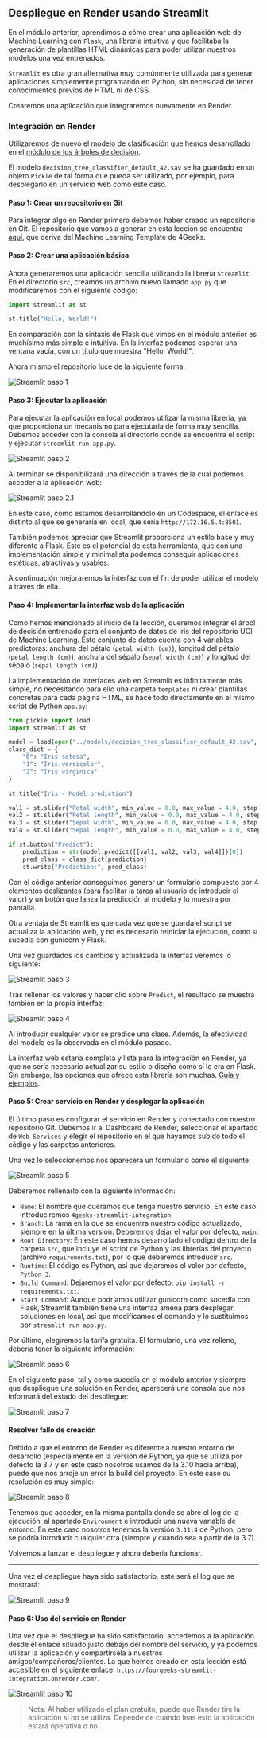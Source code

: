 ## Despliegue en Render usando Streamlit

En el módulo anterior, aprendimos a cómo crear una aplicación web de Machine Learning con `Flask`, una librería intuitiva y que facilitaba la generación de plantillas HTML dinámicas para poder utilizar nuestros modelos una vez entrenados.

`Streamlit` es otra gran alternativa muy comúnmente utilizada para generar aplicaciones simplemente programando en Python, sin necesidad de tener conocimientos previos de HTML ni de CSS.

Crearemos una aplicación que integraremos nuevamente en Render.

### Integración en Render

Utilizaremos de nuevo el modelo de clasificación que hemos desarrollado en el [módulo de los árboles de decisión](https://4geeks.com/es/lesson/explorando-arboles-de-decision).

El modelo `decision_tree_classifier_default_42.sav` se ha guardado en un objeto `Pickle` de tal forma que pueda ser utilizado, por ejemplo, para desplegarlo en un servicio web como este caso.

#### Paso 1: Crear un repositorio en Git

Para integrar algo en Render primero debemos haber creado un repositorio en Git. El repositorio que vamos a generar en esta lección se encuentra [aquí](https://github.com/4GeeksAcademy/streamlit-render-integration), que deriva del Machine Learning Template de 4Geeks.

#### Paso 2: Crear una aplicación básica

Ahora generaremos una aplicación sencilla utilizando la librería `Streamlit`. En el directorio `src`, creamos un archivo nuevo llamado `app.py` que modificaremos con el siguiente código:

```py
import streamlit as st

st.title("Hello, World!")
```

En comparación con la sintaxis de Flask que vimos en el módulo anterior es muchísimo más simple e intuitiva. En la interfaz podemos esperar una ventana vacía, con un título que muestra "Hello, World!".

Ahora mismo el repositorio luce de la siguiente forma:

![Streamlit paso 1](https://github.com/4GeeksAcademy/machine-learning-content/blob/master/assets/streamlit-step1.png?raw=true)

#### Paso 3: Ejecutar la aplicación

Para ejecutar la aplicación en local podemos utilizar la misma librería, ya que proporciona un mecanismo para ejecutarla de forma muy sencilla. Debemos acceder con la consola al directorio donde se encuentra el script y ejecutar `streamlit run app.py`.

![Streamlit paso 2](https://github.com/4GeeksAcademy/machine-learning-content/blob/master/assets/streamlit-step2.png?raw=true)

Al terminar se disponibilizará una dirección a través de la cual podemos acceder a la aplicación web:

![Streamlit paso 2.1](https://github.com/4GeeksAcademy/machine-learning-content/blob/master/assets/streamlit-step21.png?raw=true)

En este caso, como estamos desarrollándolo en un Codespace, el enlace es distinto al que se generaría en local, que sería `http://172.16.5.4:8501`.

También podemos apreciar que Streamlit proporciona un estilo base y muy diferente a Flask. Este es el potencial de esta herramienta, que con una implementación simple y minimalista podemos conseguir aplicaciones estéticas, atractivas y usables.

A continuación mejoraremos la interfaz con el fin de poder utilizar el modelo a través de ella.

#### Paso 4: Implementar la interfaz web de la aplicación

Como hemos mencionado al inicio de la lección, queremos integrar el árbol de decisión entrenado para el conjunto de datos de Iris del repositorio UCI de Machine Learning. Este conjunto de datos cuenta con 4 variables predictoras: anchura del pétalo (`petal width (cm)`), longitud del pétalo (`petal length (cm)`), anchura del sépalo (`sepal width (cm)`) y longitud del sépalo (`sepal length (cm)`).

La implementación de interfaces web en Streamlit es infinitamente más simple, no necesitando para ello una carpeta `templates` ni crear plantillas concretas para cada página HTML, se hace todo directamente en el mismo script de Python `app.py`:

```py
from pickle import load
import streamlit as st

model = load(open("../models/decision_tree_classifier_default_42.sav", "rb"))
class_dict = {
    "0": "Iris setosa",
    "1": "Iris versicolor",
    "2": "Iris virginica"
}

st.title("Iris - Model prediction")

val1 = st.slider("Petal width", min_value = 0.0, max_value = 4.0, step = 0.1)
val2 = st.slider("Petal length", min_value = 0.0, max_value = 4.0, step = 0.1)
val3 = st.slider("Sepal width", min_value = 0.0, max_value = 4.0, step = 0.1)
val4 = st.slider("Sepal length", min_value = 0.0, max_value = 4.0, step = 0.1)

if st.button("Predict"):
    prediction = str(model.predict([[val1, val2, val3, val4]])[0])
    pred_class = class_dict[prediction]
    st.write("Prediction:", pred_class)
```

Con el código anterior conseguimos generar un formulario compuesto por 4 elementos deslizantes (para facilitar la tarea al usuario de introducir el valor) y un botón que lanza la predicción al modelo y lo muestra por pantalla.

Otra ventaja de Streamlit es que cada vez que se guarda el script se actualiza la aplicación web, y no es necesario reiniciar la ejecución, como sí sucedía con gunicorn y Flask.

Una vez guardados los cambios y actualizada la interfaz veremos lo siguiente:

![Streamlit paso 3](https://github.com/4GeeksAcademy/machine-learning-content/blob/master/assets/streamlit-step3.png?raw=true)

Tras rellenar los valores y hacer clic sobre `Predict`, el resultado se muestra también en la propia interfaz:

![Streamlit paso 4](https://github.com/4GeeksAcademy/machine-learning-content/blob/master/assets/streamlit-step4.png?raw=true)

Al introducir cualquier valor se predice una clase. Además, la efectividad del modelo es la observada en el módulo pasado.

La interfaz web estaría completa y lista para la integración en Render, ya que no sería necesario actualizar su estilo o diseño como sí lo era en Flask. Sin embargo, las opciones que ofrece esta librería son muchas. [Guía y ejemplos](https://blog.streamlit.io/designing-streamlit-apps-for-the-user-part-ii/).

#### Paso 5: Crear servicio en Render y desplegar la aplicación

El último paso es configurar el servicio en Render y conectarlo con nuestro repositorio Git. Debemos ir al Dashboard de Render, seleccionar el apartado de `Web Services` y elegir el repositorio en el que hayamos subido todo el código y las carpetas anteriores.

Una vez lo seleccionemos nos aparecerá un formulario como el siguiente:

![Streamlit paso 5](https://github.com/4GeeksAcademy/machine-learning-content/blob/master/assets/streamlit-step5.png?raw=true)

Deberemos rellenarlo con la siguiente información:

- `Name`: El nombre que queramos que tenga nuestro servicio. En este caso introduciremos `4geeks-streamlit-integration`
- `Branch`: La rama en la que se encuentra nuestro código actualizado, siempre en la última versión. Deberemos dejar el valor por defecto, `main`.
- `Root Directory`: En este caso hemos desarrollado el código dentro de la carpeta `src`, que incluye el script de Python y las librerías del proyecto (archivo `requirements.txt`), por lo que deberemos introducir `src`.
- `Runtime`: El código es Python, así que dejaremos el valor por defecto, `Python 3`.
- `Build Command`: Dejaremos el valor por defecto, `pip install -r requirements.txt`.
- `Start Command`: Aunque podríamos utilizar gunicorn como sucedía con Flask, Streamlit también tiene una interfaz amena para desplegar soluciones en local, así que modificamos el comando y lo sustituimos por `streamlit run app.py`.

Por último, elegiremos la tarifa gratuita. El formulario, una vez relleno, debería tener la siguiente información:

![Streamlit paso 6](https://github.com/4GeeksAcademy/machine-learning-content/blob/master/assets/streamlit-step6.png?raw=true)

En el siguiente paso, tal y como sucedía en el módulo anterior y siempre que despliegue una solución en Render, aparecerá una consola que nos informará del estado del despliegue:

![Streamlit paso 7](https://github.com/4GeeksAcademy/machine-learning-content/blob/master/assets/streamlit-step7.png?raw=true)

#### Resolver fallo de creación

Debido a que el entorno de Render es diferente a nuestro entorno de desarrollo (especialmente en la versión de Python, ya que se utiliza por defecto la 3.7 y en este caso nosotros usamos de la 3.10 hacia arriba), puede que nos arroje un error la build del proyecto. En este caso su resolución es muy simple:

![Streamlit paso 8](https://github.com/4GeeksAcademy/machine-learning-content/blob/master/assets/streamlit-step8.png?raw=true)

Tenemos que acceder, en la misma pantalla donde se abre el log de la ejecución, al apartado `Environment` e introducir una nueva variable de entorno. En este caso nosotros tenemos la versión `3.11.4` de Python, pero se podría introducir cualquier otra (siempre y cuando sea a partir de la 3.7).

Volvemos a lanzar el despliegue y ahora debería funcionar.

***

Una vez el despliegue haya sido satisfactorio, este será el log que se mostrará:

![Streamlit paso 9](https://github.com/4GeeksAcademy/machine-learning-content/blob/master/assets/streamlit-step9.png?raw=true)

#### Paso 6: Uso del servicio en Render

Una vez que el despliegue ha sido satisfactorio, accedemos a la aplicación desde el enlace situado justo debajo del nombre del servicio, y ya podemos utilizar la aplicación y compartírsela a nuestros amigos/compañeros/clientes. La que hemos creado en esta lección está accesible en el siguiente enlace: `https://fourgeeks-streamlit-integration.onrender.com/`.

![Streamlit paso 10](https://github.com/4GeeksAcademy/machine-learning-content/blob/master/assets/streamlit-step10.png?raw=true)

> Nota: Al haber utilizado el plan gratuito, puede que Render tire la aplicación si no se utiliza. Depende de cuando leas esto la aplicación estará operativa o no.
